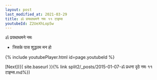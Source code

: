 ```yaml
---
layout: post
last_modified_at: 2021-03-29
title: ॐ प्रयथाथमने नमः ११ टाइम्स
youtubeId: Z2UeXhLop5w
---
```

 
 
 ॐ प्रयथाथमने नमः  
 
 -  जिसके पास शुद्धतम मन हो 
 
  
 
  
 
 
 
 
 
 


{% include youtubePlayer.html id=page.youtubeId %}
 
[Next]({{ site.baseurl }}{% link  split2/_posts/2015-01-07-ॐ प्रधना दृठे नमः ११ टाइम्स.md%})
 
